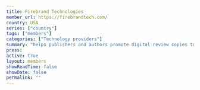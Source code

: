 ```yaml
---
title: Firebrand Technologies
member_url: https://firebrandtech.com/
country: USA
series: ["country"] 
tags: ["members"]
categories: ["Technology providers"]
summary: "helps publishers and authors promote digital review copies to book advocates and industry professionals. Operates [NetGalley](https://www.netgalley.com/)"
press:
active: true
layout: members 
showReadTime: false
showDate: false
permalink: ""
---
```

